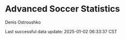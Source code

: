 # Advanced Soccer Statistics
Denis Ostroushko

<!-- gfm -->

Last successful data update: 2025-01-02 06:33:37 CST
